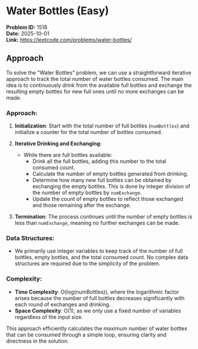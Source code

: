 # Water Bottles (Easy)

**Problem ID:** 1518  
**Date:** 2025-10-01  
**Link:** https://leetcode.com/problems/water-bottles/

## Approach

To solve the "Water Bottles" problem, we can use a straightforward iterative approach to track the total number of water bottles consumed. The main idea is to continuously drink from the available full bottles and exchange the resulting empty bottles for new full ones until no more exchanges can be made.

### Approach:

1. **Initialization**: Start with the total number of full bottles (`numBottles`) and initialize a counter for the total number of bottles consumed.

2. **Iterative Drinking and Exchanging**:
   - While there are full bottles available:
     - Drink all the full bottles, adding this number to the total consumed count.
     - Calculate the number of empty bottles generated from drinking.
     - Determine how many new full bottles can be obtained by exchanging the empty bottles. This is done by integer division of the number of empty bottles by `numExchange`.
     - Update the count of empty bottles to reflect those exchanged and those remaining after the exchange.

3. **Termination**: The process continues until the number of empty bottles is less than `numExchange`, meaning no further exchanges can be made.

### Data Structures:
- We primarily use integer variables to keep track of the number of full bottles, empty bottles, and the total consumed count. No complex data structures are required due to the simplicity of the problem.

### Complexity:
- **Time Complexity**: O(log(numBottles)), where the logarithmic factor arises because the number of full bottles decreases significantly with each round of exchanges and drinking.
- **Space Complexity**: O(1), as we only use a fixed number of variables regardless of the input size.

This approach efficiently calculates the maximum number of water bottles that can be consumed through a simple loop, ensuring clarity and directness in the solution.
